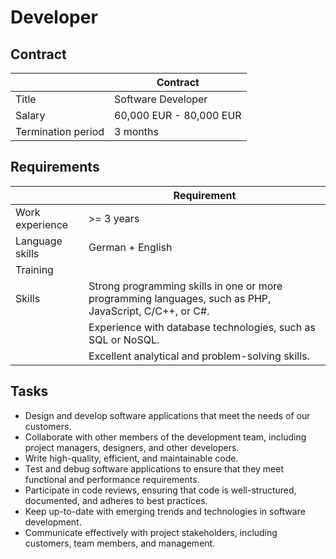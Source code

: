 # Developer

## Contract

|                    | Contract                |
| ------------------ | ----------------------- |
| Title              | Software Developer      |
| Salary             | 60,000 EUR - 80,000 EUR |
| Termination period | 3 months                |

## Requirements

|                 | Requirement                                                  |
| --------------- | ------------------------------------------------------------ |
| Work experience | >= 3 years                                                   |
| Language skills | German + English                                             |
| Training        |                                                              |
| Skills          | Strong programming skills in one or more programming languages, such as PHP, JavaScript, C/C++, or C#. |
|                 | Experience with database technologies, such as SQL or NoSQL. |
|                 | Excellent analytical and problem-solving skills.             |

## Tasks

- Design and develop software applications that meet the needs of our customers.
- Collaborate with other members of the development team, including project managers, designers, and other developers.
- Write high-quality, efficient, and maintainable code.
- Test and debug software applications to ensure that they meet functional and performance requirements.
- Participate in code reviews, ensuring that code is well-structured, documented, and adheres to best practices.
- Keep up-to-date with emerging trends and technologies in software development.
- Communicate effectively with project stakeholders, including customers, team members, and management.
